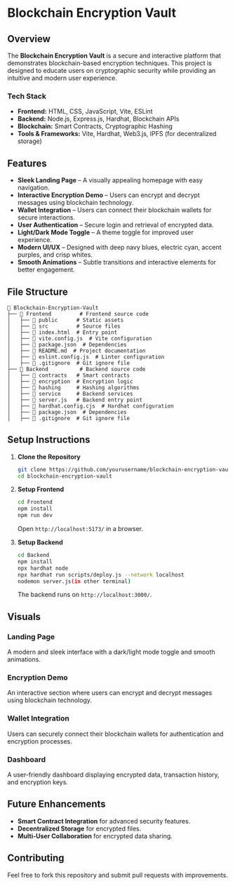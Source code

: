 # Blockchain Encryption Vault

## Overview

The **Blockchain Encryption Vault** is a secure and interactive platform that demonstrates blockchain-based encryption techniques. This project is designed to educate users on cryptographic security while providing an intuitive and modern user experience.

### Tech Stack

- **Frontend:** HTML, CSS, JavaScript, Vite, ESLint
- **Backend:** Node.js, Express.js, Hardhat, Blockchain APIs
- **Blockchain:** Smart Contracts, Cryptographic Hashing
- **Tools & Frameworks:** Vite, Hardhat, Web3.js, IPFS (for decentralized storage)

## Features

- **Sleek Landing Page** – A visually appealing homepage with easy navigation.
- **Interactive Encryption Demo** – Users can encrypt and decrypt messages using blockchain technology.
- **Wallet Integration** – Users can connect their blockchain wallets for secure interactions.
- **User Authentication** – Secure login and retrieval of encrypted data.
- **Light/Dark Mode Toggle** – A theme toggle for improved user experience.
- **Modern UI/UX** – Designed with deep navy blues, electric cyan, accent purples, and crisp whites.
- **Smooth Animations** – Subtle transitions and interactive elements for better engagement.

## File Structure

```
📂 Blockchain-Encryption-Vault
├── 📂 Frontend         # Frontend source code
│   ├── 📂 public      # Static assets
│   ├── 📂 src         # Source files
│   ├── 📄 index.html  # Entry point
│   ├── 📄 vite.config.js  # Vite configuration
│   ├── 📄 package.json  # Dependencies
│   ├── 📄 README.md  # Project documentation
│   ├── 📄 eslint.config.js  # Linter configuration
│   ├── 📄 .gitignore  # Git ignore file
├── 📂 Backend          # Backend source code
│   ├── 📂 contracts   # Smart contracts
│   ├── 📂 encryption  # Encryption logic
│   ├── 📂 hashing     # Hashing algorithms
│   ├── 📂 service     # Backend services
│   ├── 📄 server.js   # Backend entry point
│   ├── 📄 hardhat.config.cjs  # Hardhat configuration
│   ├── 📄 package.json  # Dependencies
│   ├── 📄 .gitignore  # Git ignore file
```

## Setup Instructions

1. **Clone the Repository**

   ```bash
   git clone https://github.com/yourusername/blockchain-encryption-vault.git
   cd blockchain-encryption-vault
   ```

2. **Setup Frontend**
   ```bash
   cd Frontend
   npm install
   npm run dev
   ```
   Open `http://localhost:5173/` in a browser.

3. **Setup Backend**
   ```bash
   cd Backend
   npm install
   npx hardhat node
   npx hardhat run scripts/deploy.js --network localhost
   nodemon server.js(in other terminal)

   ```
   The backend runs on `http://localhost:3000/`.

## Visuals

### Landing Page
A modern and sleek interface with a dark/light mode toggle and smooth animations.

### Encryption Demo
An interactive section where users can encrypt and decrypt messages using blockchain technology.

### Wallet Integration
Users can securely connect their blockchain wallets for authentication and encryption processes.

### Dashboard
A user-friendly dashboard displaying encrypted data, transaction history, and encryption keys.

## Future Enhancements

- **Smart Contract Integration** for advanced security features.
- **Decentralized Storage** for encrypted files.
- **Multi-User Collaboration** for encrypted data sharing.

## Contributing

Feel free to fork this repository and submit pull requests with improvements.
